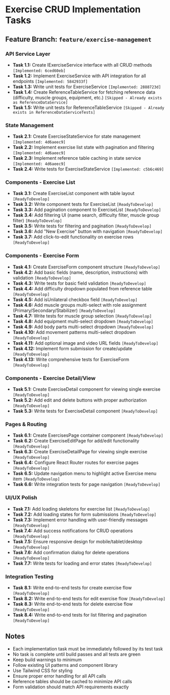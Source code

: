 # Exercise CRUD Implementation Tasks

## Feature Branch: `feature/exercise-management`

### API Service Layer
- **Task 1.1:** Create IExerciseService interface with all CRUD methods `[Implemented: 6ced60eb]`
- **Task 1.2:** Implement ExerciseService with API integration for all endpoints `[Implemented: 5842933f]`
- **Task 1.3:** Write unit tests for ExerciseService `[Implemented: 2888723d]`
- **Task 1.4:** Create ReferenceTableService for fetching reference data (difficulty, muscle groups, equipment, etc.) `[Skipped - Already exists as ReferenceDataService]`
- **Task 1.5:** Write unit tests for ReferenceTableService `[Skipped - Already exists in ReferenceDataServiceTests]`

### State Management
- **Task 2.1:** Create ExerciseStateService for state management `[Implemented: 4d6aeec9]`
- **Task 2.2:** Implement exercise list state with pagination and filtering `[Implemented: 4d6aeec9]`
- **Task 2.3:** Implement reference table caching in state service `[Implemented: 4d6aeec9]`
- **Task 2.4:** Write tests for ExerciseStateService `[Implemented: c5b6c469]`

### Components - Exercise List
- **Task 3.1:** Create ExerciseList component with table layout `[ReadyToDevelop]`
- **Task 3.2:** Write component tests for ExerciseList `[ReadyToDevelop]`
- **Task 3.3:** Add pagination component to ExerciseList `[ReadyToDevelop]`
- **Task 3.4:** Add filtering UI (name search, difficulty filter, muscle group filter) `[ReadyToDevelop]`
- **Task 3.5:** Write tests for filtering and pagination `[ReadyToDevelop]`
- **Task 3.6:** Add "New Exercise" button with navigation `[ReadyToDevelop]`
- **Task 3.7:** Add click-to-edit functionality on exercise rows `[ReadyToDevelop]`

### Components - Exercise Form
- **Task 4.1:** Create ExerciseForm component structure `[ReadyToDevelop]`
- **Task 4.2:** Add basic fields (name, description, instructions) with validation `[ReadyToDevelop]`
- **Task 4.3:** Write tests for basic field validation `[ReadyToDevelop]`
- **Task 4.4:** Add difficulty dropdown populated from reference table `[ReadyToDevelop]`
- **Task 4.5:** Add isUnilateral checkbox field `[ReadyToDevelop]`
- **Task 4.6:** Add muscle groups multi-select with role assignment (Primary/Secondary/Stabilizer) `[ReadyToDevelop]`
- **Task 4.7:** Write tests for muscle group selection `[ReadyToDevelop]`
- **Task 4.8:** Add equipment multi-select dropdown `[ReadyToDevelop]`
- **Task 4.9:** Add body parts multi-select dropdown `[ReadyToDevelop]`
- **Task 4.10:** Add movement patterns multi-select dropdown `[ReadyToDevelop]`
- **Task 4.11:** Add optional image and video URL fields `[ReadyToDevelop]`
- **Task 4.12:** Implement form submission for create/update `[ReadyToDevelop]`
- **Task 4.13:** Write comprehensive tests for ExerciseForm `[ReadyToDevelop]`

### Components - Exercise Detail/View
- **Task 5.1:** Create ExerciseDetail component for viewing single exercise `[ReadyToDevelop]`
- **Task 5.2:** Add edit and delete buttons with proper authorization `[ReadyToDevelop]`
- **Task 5.3:** Write tests for ExerciseDetail component `[ReadyToDevelop]`

### Pages & Routing
- **Task 6.1:** Create ExercisesPage container component `[ReadyToDevelop]`
- **Task 6.2:** Create ExerciseEditPage for add/edit functionality `[ReadyToDevelop]`
- **Task 6.3:** Create ExerciseDetailPage for viewing single exercise `[ReadyToDevelop]`
- **Task 6.4:** Configure React Router routes for exercise pages `[ReadyToDevelop]`
- **Task 6.5:** Update navigation menu to highlight active Exercise menu item `[ReadyToDevelop]`
- **Task 6.6:** Write integration tests for page navigation `[ReadyToDevelop]`

### UI/UX Polish
- **Task 7.1:** Add loading skeletons for exercise list `[ReadyToDevelop]`
- **Task 7.2:** Add loading states for form submissions `[ReadyToDevelop]`
- **Task 7.3:** Implement error handling with user-friendly messages `[ReadyToDevelop]`
- **Task 7.4:** Add success notifications for CRUD operations `[ReadyToDevelop]`
- **Task 7.5:** Ensure responsive design for mobile/tablet/desktop `[ReadyToDevelop]`
- **Task 7.6:** Add confirmation dialog for delete operations `[ReadyToDevelop]`
- **Task 7.7:** Write tests for loading and error states `[ReadyToDevelop]`

### Integration Testing
- **Task 8.1:** Write end-to-end tests for create exercise flow `[ReadyToDevelop]`
- **Task 8.2:** Write end-to-end tests for edit exercise flow `[ReadyToDevelop]`
- **Task 8.3:** Write end-to-end tests for delete exercise flow `[ReadyToDevelop]`
- **Task 8.4:** Write end-to-end tests for list filtering and pagination `[ReadyToDevelop]`

## Notes
- Each implementation task must be immediately followed by its test task
- No task is complete until build passes and all tests are green
- Keep build warnings to minimum
- Follow existing UI patterns and component library
- Use Tailwind CSS for styling
- Ensure proper error handling for all API calls
- Reference tables should be cached to minimize API calls
- Form validation should match API requirements exactly